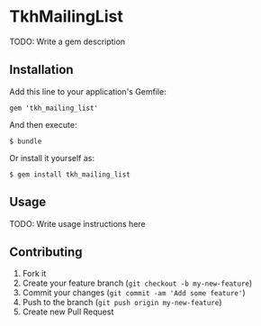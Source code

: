 # TkhMailingList

TODO: Write a gem description

## Installation

Add this line to your application's Gemfile:

    gem 'tkh_mailing_list'

And then execute:

    $ bundle

Or install it yourself as:

    $ gem install tkh_mailing_list

## Usage

TODO: Write usage instructions here

## Contributing

1. Fork it
2. Create your feature branch (`git checkout -b my-new-feature`)
3. Commit your changes (`git commit -am 'Add some feature'`)
4. Push to the branch (`git push origin my-new-feature`)
5. Create new Pull Request
